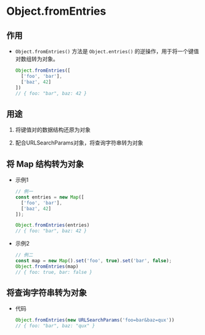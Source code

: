 # Object.fromEntries

## 作用

- `Object.fromEntries()` 方法是 `Object.entries()` 的逆操作，用于将一个键值对数组转为对象。

    ```javascript
    Object.fromEntries([
      ['foo', 'bar'],
      ['baz', 42]
    ])
    // { foo: "bar", baz: 42 }
    ```

## 用途

  1.  将键值对的数据结构还原为对象

  2.  配合URLSearchParams对象，将查询字符串转为对象

## 将 Map 结构转为对象

- 示例1

    ```javascript
    // 例一
    const entries = new Map([
      ['foo', 'bar'],
      ['baz', 42]
    ]);

    Object.fromEntries(entries)
    // { foo: "bar", baz: 42 }
    ```

- 示例2

    ```javascript
    // 例二
    const map = new Map().set('foo', true).set('bar', false);
    Object.fromEntries(map)
    // { foo: true, bar: false }
    ```

## 将查询字符串转为对象

- 代码

    ```javascript
    Object.fromEntries(new URLSearchParams('foo=bar&baz=qux'))
    // { foo: "bar", baz: "qux" }
    ```
